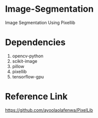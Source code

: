 # Image-Segmentation
Image Segmentation Using Pixellib

# Dependencies
1. opencv-python
2. scikit-image
3. pillow
4. pixellib
5. tensorflow-gpu

# Reference Link 
https://github.com/ayoolaolafenwa/PixelLib
